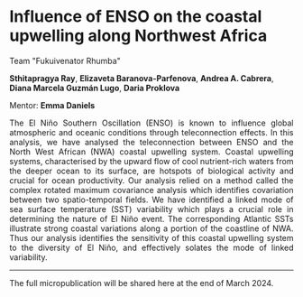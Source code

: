 # Influence of ENSO on the coastal upwelling along Northwest Africa 

Team "Fukuivenator Rhumba"

**Sthitapragya Ray**, **Elizaveta Baranova-Parfenova**, **Andrea A. Cabrera**, **Diana Marcela Guzmán Lugo**, **Daria Proklova**

Mentor: **Emma Daniels**

<div style="text-align: justify">
The El Niño Southern Oscillation (ENSO) is known to influence global atmospheric and oceanic conditions through teleconnection effects. In this analysis, we have analysed the teleconnection between ENSO and the North West African (NWA) coastal upwelling system. Coastal upwelling systems, characterised by the upward flow of cool nutrient-rich waters from the deeper ocean to its surface, are hotspots of biological activity and crucial for ocean productivity. Our analysis relied on a method called the complex rotated maximum covariance analysis which identifies covariation between two spatio-temporal fields. We have identified a linked mode of sea surface temperature (SST) variability which plays a crucial role in determining the nature of El Niño event. The corresponding Atlantic SSTs illustrate strong coastal variations along a portion of the coastline of NWA. Thus our analysis identifies the sensitivity of this coastal upwelling system to the diversity of El Niño, and effectively  solates the mode of linked variability.
</div>

---
The full micropublication will be shared here at the end of March 2024.